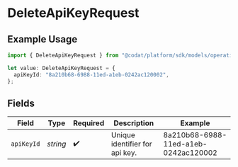 # DeleteApiKeyRequest

## Example Usage

```typescript
import { DeleteApiKeyRequest } from "@codat/platform/sdk/models/operations";

let value: DeleteApiKeyRequest = {
  apiKeyId: "8a210b68-6988-11ed-a1eb-0242ac120002",
};
```

## Fields

| Field                                | Type                                 | Required                             | Description                          | Example                              |
| ------------------------------------ | ------------------------------------ | ------------------------------------ | ------------------------------------ | ------------------------------------ |
| `apiKeyId`                           | *string*                             | :heavy_check_mark:                   | Unique identifier for api key.       | 8a210b68-6988-11ed-a1eb-0242ac120002 |